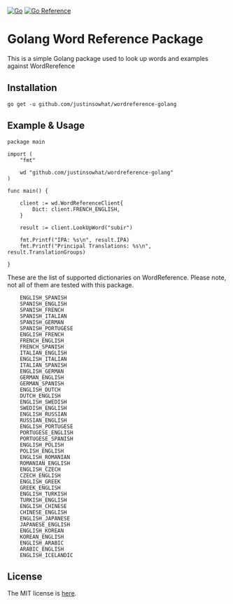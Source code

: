 [![Go](https://github.com/justinsowhat/wordreference-golang/actions/workflows/go.yml/badge.svg?branch=main)](https://github.com/justinsowhat/wordreference-golang/actions/workflows/go.yml)
[![Go Reference](https://pkg.go.dev/badge/github.com/justinsowhat/wordreference-golang.svg)](https://pkg.go.dev/github.com/justinsowhat/wordreference-golang)

# Golang Word Reference Package
This is a simple Golang package used to look up words and examples against WordRerefence

## Installation
```
go get -u github.com/justinsowhat/wordreference-golang
```

## Example & Usage
```
package main

import (
	"fmt"

	wd "github.com/justinsowhat/wordreference-golang"
)

func main() {

	client := wd.WordReferenceClient{
		Dict: client.FRENCH_ENGLISH,
	}

	result := client.LookUpWord("subir")

	fmt.Printf("IPA: %s\n", result.IPA)
	fmt.Printf("Principal Translations: %s\n", result.TranslationGroups)

}
```

These are the list of supported dictionaries on WordReference. Please note, not all of them are tested with this package.

```
    ENGLISH_SPANISH   
	SPANISH_ENGLISH        
	SPANISH_FRENCH         
	SPANISH_ITALIAN   
	SPANISH_GERMAN       
	SPANISH_PORTUGESE      
	ENGLISH_FRENCH           
	FRENCH_ENGLISH        
	FRENCH_SPANISH          
	ITALIAN_ENGLISH        
	ENGLISH_ITALIAN        
	ITALIAN_SPANISH      
	ENGLISH_GERMAN
	GERMAN_ENGLISH       
	GERMAN_SPANISH         
	ENGLISH_DUTCH        
	DUTCH_ENGLISH       
	ENGLISH_SWEDISH     
	SWEDISH_ENGLISH     
	ENGLISH_RUSSIAN        
	RUSSIAN_ENGLISH     
	ENGLISH_PORTUGESE       
	PORTUGESE_ENGLISH      
	PORTUGESE_SPANISH       
	ENGLISH_POLISH          
	POLISH_ENGLISH          
	ENGLISH_ROMANIAN       
	ROMANIAN_ENGLISH        
	ENGLISH_CZECH            
	CZECH_ENGLISH           
	ENGLISH_GREEK            
	GREEK_ENGLISH          
	ENGLISH_TURKISH        
	TURKISH_ENGLISH          
	ENGLISH_CHINESE       
	CHINESE_ENGLISH        
	ENGLISH_JAPANESE     
	JAPANESE_ENGLISH      
	ENGLISH_KOREAN        
	KOREAN_ENGLISH      
	ENGLISH_ARABIC    
	ARABIC_ENGLISH   
	ENGLISH_ICELANDIC  
```


## License
The MIT license is [here](https://github.com/justinsowhat/wordreference-golang/blob/main/LICENSE).
